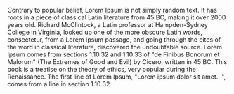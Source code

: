 Contrary to popular belief, Lorem Ipsum is not simply random text. It has roots in a piece of classical Latin literature 
from 45 BC, making it over 2000 years old. Richard McClintock, a Latin professor at Hampden-Sydney College in Virginia, 
looked up one of the more obscure Latin words, consectetur, from a Lorem Ipsum passage, and going through the cites of 
the word in classical literature, discovered the undoubtable source. Lorem Ipsum comes from sections 1.10.32 and 1.10.33 
of "de Finibus Bonorum et Malorum" (The Extremes of Good and Evil) by Cicero, written in 45 BC. This book is a treatise 
on the theory of ethics, very popular during the Renaissance. The first line of Lorem Ipsum, "Lorem ipsum dolor sit amet..
", comes from a line in section 1.10.32